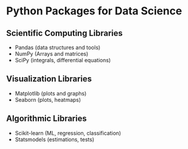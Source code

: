 # Python Packages for Data Science

## Scientific Computing Libraries
 - Pandas (data structures and tools)
 - NumPy (Arrays and matrices)
 - SciPy (integrals, differential equations)

## Visualization Libraries
 - Matplotlib (plots and graphs)
 - Seaborn (plots, heatmaps)

## Algorithmic Libraries
 - Scikit-learn (ML, regression, classification)
 - Statsmodels (estimations, tests)
